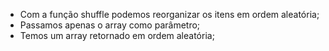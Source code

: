 * Com a função shuffle podemos reorganizar os itens em ordem aleatória;
* Passamos apenas o array como parâmetro;
* Temos um array retornado em ordem aleatória;
